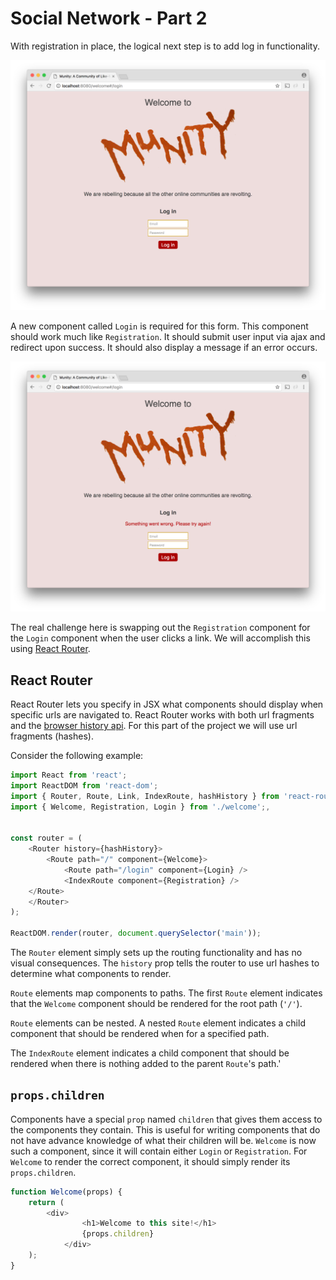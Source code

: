 # Social Network - Part 2

With registration in place, the logical next step is to add log in functionality.


![Munity Log in](munity1.png)

A new component called `Login` is required for this form. This component should work much like `Registration`. It should submit user input via ajax and redirect upon success. It should also display a message if an error occurs.

![Munity Log in Error](munity2.png)

The real challenge here is swapping out the `Registration` component for the `Login` component when the user clicks a link. We will accomplish this using [React Router](https://reacttraining.com/react-router/).

## React Router

React Router lets you specify in JSX what components should display when specific urls are navigated to. React Router works with both url fragments and the [browser history api](https://developer.mozilla.org/en-US/docs/Web/API/History_API). For this part of the project we will use url fragments (hashes).

Consider the following example:

```js
import React from 'react';
import ReactDOM from 'react-dom';
import { Router, Route, Link, IndexRoute, hashHistory } from 'react-router';
import { Welcome, Registration, Login } from './welcome';,


const router = (
    <Router history={hashHistory}>
        <Route path="/" component={Welcome}>
            <Route path="/login" component={Login} />
            <IndexRoute component={Registration} />
  	</Route>
    </Router>
);

ReactDOM.render(router, document.querySelector('main'));
```

 

The `Router` element simply sets up the routing functionality and has no visual consequences. The `history` prop tells the router to use url hashes to determine what components to render.

`Route` elements map components to paths. The first `Route` element indicates that the `Welcome` component should be rendered for the root path (`'/'`).

`Route` elements can be nested. A nested `Route` element indicates a child component that should be rendered when for a specified path.

The `IndexRoute` element indicates a child component that should be rendered when there is nothing added to the parent `Route`'s path.'

## `props.children`

Components have a special `prop` named `children` that gives them access to the components they contain. This is useful for writing components that do not have advance knowledge of what their children will be. `Welcome` is now such a component, since it will contain either `Login` or `Registration`. For `Welcome` to render the correct component, it should simply render its `props.children`.

```js
function Welcome(props) {
	return (
		<div>
      			<h1>Welcome to this site!</h1>
      			{props.children}
      		</div>
  	);
}
```

